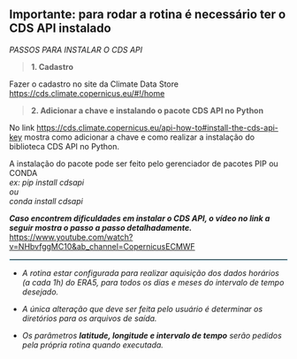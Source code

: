 ## Importante: para rodar a rotina é necessário ter o CDS API instalado

*PASSOS PARA INSTALAR O CDS API*

>**1. Cadastro**

Fazer o cadastro no site da Climate Data Store https://cds.climate.copernicus.eu/#!/home

>**2. Adicionar a chave e instalando o pacote CDS API no Python**

No link https://cds.climate.copernicus.eu/api-how-to#install-the-cds-api-key mostra como adicionar a chave e como realizar a instalação do biblioteca CDS API no Python.

A instalação do pacote pode ser feito pelo gerenciador de pacotes PIP ou CONDA\
*ex: pip install cdsapi\
ou\
conda install cdsapi*

***Caso encontrem dificuldades em instalar o CDS API, o vídeo no link a seguir mostra o passo a passo detalhadamente.***
https://www.youtube.com/watch?v=NHbvfggMC10&ab_channel=CopernicusECMWF

<hr style="border:1px solid lightblue"> </hr>

* *A rotina estar configurada para realizar aquisição dos dados horários (a cada 1h) do ERA5, para todos os dias e meses do intervalo de tempo desejado.* 

* *A única alteração que deve ser feita pelo usuário é determinar os diretórios para os arquivos de saída.*

* *Os parâmetros **latitude, longitude e intervalo de tempo** serão pedidos pela própria rotina quando executada.*  
